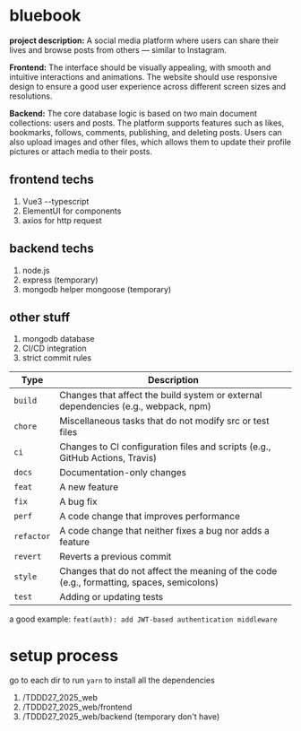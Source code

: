 # bluebook
**project description:**
A social media platform where users can share their lives and browse posts from others — similar to Instagram.

**Frontend:**
The interface should be visually appealing, with smooth and intuitive interactions and animations. The website should use responsive design to ensure a good user experience across different screen sizes and resolutions.

**Backend:**
The core database logic is based on two main document collections: users and posts.
The platform supports features such as likes, bookmarks, follows, comments, publishing, and deleting posts.
Users can also upload images and other files, which allows them to update their profile pictures or attach media to their posts.
## frontend techs

1. Vue3 --typescript
2. ElementUI for components
3. axios for http request

## backend techs
1. node.js
2. express (temporary)
3. mongodb helper mongoose (temporary)

## other stuff

1. mongodb database
2. CI/CD integration
3. strict commit rules

| Type      | Description                                                                 |
|-----------|-----------------------------------------------------------------------------|
| `build`   | Changes that affect the build system or external dependencies (e.g., webpack, npm) |
| `chore`   | Miscellaneous tasks that do not modify src or test files                   |
| `ci`      | Changes to CI configuration files and scripts (e.g., GitHub Actions, Travis) |
| `docs`    | Documentation-only changes                                                  |
| `feat`    | A new feature                                                               |
| `fix`     | A bug fix                                                                   |
| `perf`    | A code change that improves performance                                     |
| `refactor`| A code change that neither fixes a bug nor adds a feature                  |
| `revert`  | Reverts a previous commit                                                   |
| `style`   | Changes that do not affect the meaning of the code (e.g., formatting, spaces, semicolons) |
| `test`    | Adding or updating tests                                                    |

a good example: `feat(auth): add JWT-based authentication middleware`

# setup process
go to each dir to run ```yarn``` to install all the dependencies

1. /TDDD27_2025_web
2. /TDDD27_2025_web/frontend 
3. /TDDD27_2025_web/backend (temporary don't have)

